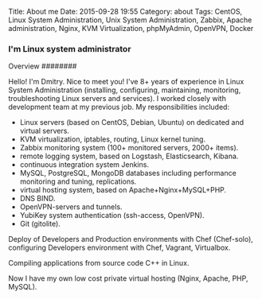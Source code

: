 Title: About me
Date: 2015-09-28 19:55
Category: about
Tags: CentOS, Linux System Administration, Unix System Administration, Zabbix, Apache administration, Nginx, KVM Virtualization, phpMyAdmin, OpenVPN, Docker 

### I'm Linux system administrator


Overview
########

Hello! I'm Dmitry. Nice to meet you!
I've 8+ years of experience in Linux System Administration (installing, configuring, maintaining, monitoring, troubleshooting Linux servers and services). I worked closely with development team at my previous job. My responsibilities included:

 - Linux servers (based on CentOS, Debian, Ubuntu) on dedicated and virtual servers.
 - KVM virtualization, iptables, routing, Linux kernel tuning.
 - Zabbix monitoring system (100+ monitored servers, 2000+ items).
 - remote logging system, based on Logstash, Elasticsearch, Kibana.
 - continuous integration system Jenkins.
 - MySQL, PostgreSQL, MongoDB databases including performance monitoring and tuning, replications.
 - virtual hosting system, based on Apache+Nginx+MySQL+PHP.
  - DNS BIND.
 - OpenVPN-servers and tunnels.
 - YubiKey system authentication (ssh-access, OpenVPN).
 - Git (gitolite).

Deploy of Developers and Production environments with Chef (Chef-solo), configuring Developers environment with Chef, Vagrant, Virtualbox.

Compiling applications from source code C++ in Linux.


Now I have my own low cost private virtual hosting (Nginx, Apache, PHP, MySQL).
